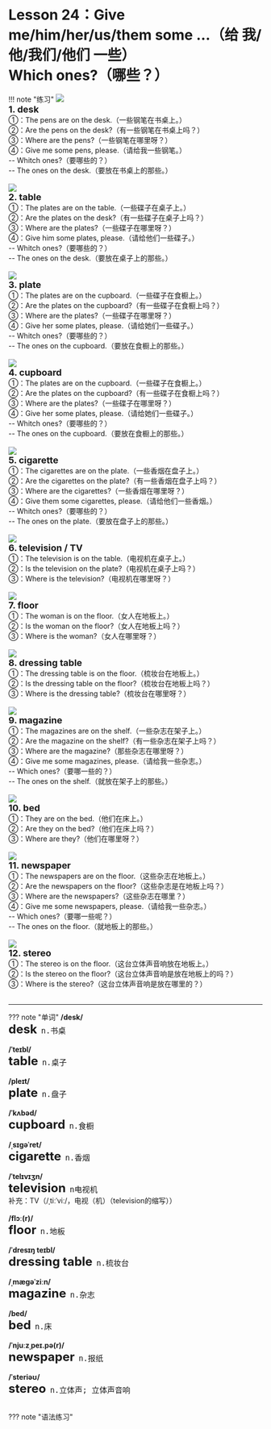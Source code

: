 # Lesson 24：Give me/him/her/us/them some ...（给 我/他/我们/他们 一些）<br>Which ones?（哪些？）

!!! note "练习"
    ![](../img/Frist/Lesson-24/Lesson-24_01.png)<br>
    <font size=4>**1. desk**</font><br>
    ①：The pens are on the desk.（一些钢笔在书桌上。）<br>
    ②：Are the pens on the desk?（有一些钢笔在书桌上吗？）<br>
    ③：Where are the pens?（一些钢笔在哪里呀？）<br>
    ④：Give me some pens, please.（请给我一些钢笔。）<br>
    -- Whitch ones?（要哪些的？）<br>
    -- The ones on the desk.（要放在书桌上的那些。）<br>
    <br>
    ![](../img/Frist/Lesson-24/Lesson-24_02.png)<br>
    <font size=4>**2. table**</font><br>
    ①：The plates are on the table.（一些碟子在桌子上。）<br>
    ②：Are the plates on the desk?（有一些碟子在桌子上吗？）<br>
    ③：Where are the plates?（一些碟子在哪里呀？）<br>
    ④：Give him some plates, please.（请给他们一些碟子。）<br>
    -- Whitch ones?（要哪些的？）<br>
    -- The ones on the desk.（要放在桌子上的那些。）<br>
    <br>
    ![](../img/Frist/Lesson-24/Lesson-24_03.png)<br>
    <font size=4>**3. plate**</font><br>
    ①：The plates are on the cupboard.（一些碟子在食橱上。）<br>
    ②：Are the plates on the cupboard?（有一些碟子在食橱上吗？）<br>
    ③：Where are the plates?（一些碟子在哪里呀？）<br>
    ④：Give her some plates, please.（请给她们一些碟子。）<br>
    -- Whitch ones?（要哪些的？）<br>
    -- The ones on the cupboard.（要放在食橱上的那些。）<br>
    <br>
    ![](../img/Frist/Lesson-24/Lesson-24_04.png)<br>
    <font size=4>**4. cupboard**</font><br>
    ①：The plates are on the cupboard.（一些碟子在食橱上。）<br>
    ②：Are the plates on the cupboard?（有一些碟子在食橱上吗？）<br>
    ③：Where are the plates?（一些碟子在哪里呀？）<br>
    ④：Give her some plates, please.（请给她们一些碟子。）<br>
    -- Whitch ones?（要哪些的？）<br>
    -- The ones on the cupboard.（要放在食橱上的那些。）<br>
    <br>
    ![](../img/Frist/Lesson-24/Lesson-24_05.png)<br>
    <font size=4>**5. cigarette**</font><br>
    ①：The cigarettes are on the plate.（一些香烟在盘子上。）<br>
    ②：Are the cigarettes on the plate?（有一些香烟在盘子上吗？）<br>
    ③：Where are the cigarettes?（一些香烟在哪里呀？）<br>
    ④：Give them some cigarettes, please.（请给他们一些香烟。）<br>
    -- Whitch ones?（要哪些的？）<br>
    -- The ones on the plate.（要放在盘子上的那些。）<br>
    <br>
    ![](../img/Frist/Lesson-24/Lesson-24_06.png)<br>
    <font size=4>**6. television / TV**</font><br>
    ①：The television is on the table.（电视机在桌子上。）<br>
    ②：Is the television on the plate?（电视机在桌子上吗？）<br>
    ③：Where is the television?（电视机在哪里呀？）<br>
    <br>
    ![](../img/Frist/Lesson-24/Lesson-24_07.png)<br>
    <font size=4>**7. floor**</font><br>
    ①：The woman is on the floor.（女人在地板上。）<br>
    ②：Is the woman on the floor?（女人在地板上吗？）<br>
    ③：Where is the woman?（女人在哪里呀？）<br>
    <br>
    ![](../img/Frist/Lesson-24/Lesson-24_08.png)<br>
    <font size=4>**8. dressing table**</font><br>
    ①：The dressing table is on the floor.（梳妆台在地板上。）<br>
    ②：Is the dressing table on the floor?（梳妆台在地板上吗？）<br>
    ③：Where is the dressing table?（梳妆台在哪里呀？）<br>
    <br>
    ![](../img/Frist/Lesson-24/Lesson-24_09.png)<br>
    <font size=4>**9. magazine**</font><br>
    ①：The magazines are on the shelf.（一些杂志在架子上。）<br>
    ②：Are the magazine on the shelf?（有一些杂志在架子上吗？）<br>
    ③：Where are the magazine?（那些杂志在哪里呀？）<br>
    ④：Give me some magazines, please.（请给我一些杂志。）<br>
    -- Which ones?（要哪一些的？）<br>
    -- The ones on the shelf.（就放在架子上的那些。）<br>
    <br>
    ![](../img/Frist/Lesson-24/Lesson-24_10.png)<br>
    <font size=4>**10. bed**</font><br>
    ①：They are on the bed.（他们在床上。）<br>
    ②：Are they on the bed?（他们在床上吗？）<br>
    ③：Where are they?（他们在哪里呀？）<br>
    <br>
    ![](../img/Frist/Lesson-24/Lesson-24_11.png)<br>
    <font size=4>**11. newspaper**</font><br>
    ①：The newspapers are on the floor.（这些杂志在地板上。）<br>
    ②：Are the newspapers on the floor?（这些杂志是在地板上吗？）<br>
    ③：Where are the newspapers?（这些杂志在哪里？）<br>
    ④：Give me some newspapers, please.（请给我一些杂志。）<br>
    -- Which ones?（要哪一些呢？）<br>
    -- The ones on the floor.（就地板上的那些。）<br>
    <br>
    ![](../img/Frist/Lesson-24/Lesson-24_12.png)<br>
    <font size=4>**12. stereo**</font><br>
    ①：The stereo is on the floor.（这台立体声音响放在地板上。）<br>
    ②：Is the stereo on the floor?（这台立体声音响是放在地板上的吗？）<br>
    ③：Where is the stereo?（这台立体声音响是放在哪里的？）<br>
    <br>



---
??? note "单词"
    **/desk/**<br>
    <font size=5>**desk**</font>&nbsp;&nbsp;<font size=4>`n.书桌`</font><br>
    <br>
    **/ˈteɪbl/**<br>
    <font size=5>**table**</font>&nbsp;&nbsp;<font size=4>`n.桌子 `</font><br>
    <br>
    **/pleɪt/**<br>
    <font size=5>**plate**</font>&nbsp;&nbsp;<font size=4>`n.盘子`</font><br>
    <br>
    **/ˈkʌbəd/**<br>
    <font size=5>**cupboard**</font>&nbsp;&nbsp;<font size=4>`n.食橱`</font><br>
    <br>
    **/ˌsɪɡəˈret/**<br>
    <font size=5>**cigarette**</font>&nbsp;&nbsp;<font size=4>`n.香烟`</font><br>
    <br>
    **/ˈtelɪvɪʒn/**<br>
    <font size=5>**television**</font>&nbsp;&nbsp;<font size=4>`n电视机`</font><br>
    补充：TV（/ˌtiːˈviː/，电视（机）（television的缩写））<br>
    <br>
    **/flɔː(r)/**<br>
    <font size=5>**floor**</font>&nbsp;&nbsp;<font size=4>`n.地板`</font><br>
    <br>
    **/ˈdresɪŋ teɪbl/**<br>
    <font size=5>**dressing table**</font>&nbsp;&nbsp;<font size=4>`n.梳妆台`</font><br>
    <br>
    **/ˌmæɡəˈziːn/**<br>
    <font size=5>**magazine**</font>&nbsp;&nbsp;<font size=4>`n.杂志`</font><br>
    <br>
    **/bed/**<br>
    <font size=5>**bed**</font>&nbsp;&nbsp;<font size=4>`n.床`</font><br>
    <br>
    **/ˈnjuːzˌpeɪ.pə(r)/**<br>
    <font size=5>**newspaper**</font>&nbsp;&nbsp;<font size=4>`n.报纸`</font><br>
    <br>
    **/ˈsteriəʊ/**<br>
    <font size=5>**stereo**</font>&nbsp;&nbsp;<font size=4>`n.立体声; 立体声音响`</font><br>
    <br>


??? note "语法练习"




